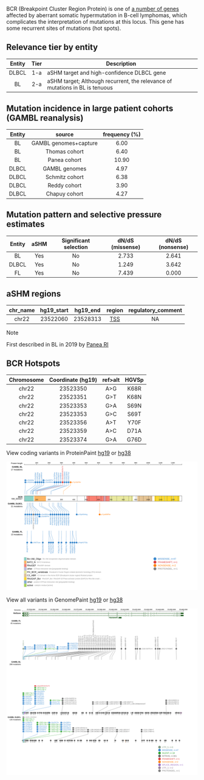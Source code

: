 BCR (Breakpoint Cluster Region Protein) is one of [a number of genes](https://github.com/morinlab/LLMPP/wiki/ashm) affected by aberrant somatic hypermutation in B-cell lymphomas, which complicates the interpretation of mutations at this locus. This gene has some recurrent sites of mutations (hot spots). 

## Relevance tier by entity

|Entity|Tier|Description                           |
|:------:|:----:|--------------------------------------|
|DLBCL |1-a | aSHM target and high-confidence DLBCL gene            |
|BL    |2-a | aSHM target; Although recurrent, the relevance of mutations in BL is tenuous |

## Mutation incidence in large patient cohorts (GAMBL reanalysis)

|Entity|source               |frequency (%)|
|:------:|:---------------------:|:-------------:|
|BL    |GAMBL genomes+capture| 6.00        |
|BL    |Thomas cohort        | 6.40        |
|BL    |Panea cohort         |10.90        |
|DLBCL |GAMBL genomes        | 4.97        |
|DLBCL |Schmitz cohort       | 6.38        |
|DLBCL |Reddy cohort         | 3.90        |
|DLBCL |Chapuy cohort        | 4.27        |

## Mutation pattern and selective pressure estimates

|Entity|aSHM|Significant selection|dN/dS (missense)|dN/dS (nonsense)|
|:------:|:----:|:---------------------:|:----------------:|:----------------:|
|BL    |Yes |No                   |2.733           |2.641           |
|DLBCL |Yes |No                   |1.249           |3.642           |
|FL    |Yes |No                   |7.439           |0.000           |

## aSHM regions

|chr_name|hg19_start|hg19_end|region                                                                                    |regulatory_comment|
|:--------:|:----------:|:--------:|:------------------------------------------------------------------------------------------:|:------------------:|
|chr22   |23522060  |23528313|[TSS](https://genome.ucsc.edu/s/rdmorin/GAMBL%20hg19?position=chr22%3A23522060%2D23528313)|NA                |

> [!NOTE]
> First described in BL in 2019 by [Panea RI](https://pubmed.ncbi.nlm.nih.gov/31558468)


 ## BCR Hotspots

| Chromosome |Coordinate (hg19) | ref>alt | HGVSp | 
 | :---:| :---: | :--: | :---: |
| chr22 | 23523350 | A>G | K68R |
| chr22 | 23523351 | G>T | K68N |
| chr22 | 23523353 | G>A | S69N |
| chr22 | 23523353 | G>C | S69T |
| chr22 | 23523356 | A>T | Y70F |
| chr22 | 23523359 | A>C | D71A |
| chr22 | 23523374 | G>A | G76D |

View coding variants in ProteinPaint [hg19](https://www.bcgsc.ca/downloads/morinlab/GAMBL/test/genes/BCR_protein.html)  or [hg38](https://www.bcgsc.ca/downloads/morinlab/GAMBL/test/genes/BCR_protein_hg38.html)

![image](images/proteinpaint/BCR_NM_004327.svg)

View all variants in GenomePaint [hg19](https://www.bcgsc.ca/downloads/morinlab/GAMBL/test/genes/BCR.html)  or [hg38](https://www.bcgsc.ca/downloads/morinlab/GAMBL/test/genes/BCR_hg38.html)

![image](images/proteinpaint/BCR.svg)
